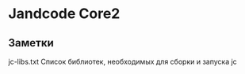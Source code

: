 
Jandcode Core2
==============


Заметки
-------

jc-libs.txt
    Список библиотек, необходимых для сборки и запуска jc
